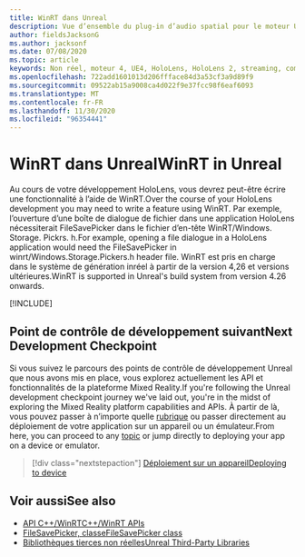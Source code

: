 ```yaml
---
title: WinRT dans Unreal
description: Vue d’ensemble du plug-in d’audio spatial pour le moteur Unreal.
author: fieldsJacksonG
ms.author: jacksonf
ms.date: 07/08/2020
ms.topic: article
keywords: Non réel, moteur 4, UE4, HoloLens, HoloLens 2, streaming, communication à distance, réalité mixte, développement, prise en main, fonctionnalités, nouveau projet, émulateur, documentation, guides, fonctionnalités, hologrammes, développement de jeux, casque de réalité mixte, casque de réalité Windows mixte, casque de réalité virtuelle, WinRT, DLL
ms.openlocfilehash: 722add1601013d206ffface84d3a53cf3a9d89f9
ms.sourcegitcommit: 09522ab15a9008ca4d022f9e37fcc98f6eaf6093
ms.translationtype: MT
ms.contentlocale: fr-FR
ms.lasthandoff: 11/30/2020
ms.locfileid: "96354441"
---
```

# <a name="winrt-in-unreal"></a><span data-ttu-id="679e1-104">WinRT dans Unreal</span><span class="sxs-lookup"><span data-stu-id="679e1-104">WinRT in Unreal</span></span>

<span data-ttu-id="679e1-105">Au cours de votre développement HoloLens, vous devrez peut-être écrire une fonctionnalité à l’aide de WinRT.</span><span class="sxs-lookup"><span data-stu-id="679e1-105">Over the course of your HoloLens development you may need to write a feature using WinRT.</span></span> <span data-ttu-id="679e1-106">Par exemple, l’ouverture d’une boîte de dialogue de fichier dans une application HoloLens nécessiterait FileSavePicker dans le fichier d’en-tête WinRT/Windows. Storage. Pickrs. h.</span><span class="sxs-lookup"><span data-stu-id="679e1-106">For example, opening a file dialogue in a HoloLens application would need the FileSavePicker in winrt/Windows.Storage.Pickers.h header file.</span></span> <span data-ttu-id="679e1-107">WinRT est pris en charge dans le système de génération inréel à partir de la version 4,26 et versions ultérieures.</span><span class="sxs-lookup"><span data-stu-id="679e1-107">WinRT is supported in Unreal's build system from version 4.26 onwards.</span></span>

[!INCLUDE[](includes/tabs-winRT.md)]

## <a name="next-development-checkpoint"></a><span data-ttu-id="679e1-108">Point de contrôle de développement suivant</span><span class="sxs-lookup"><span data-stu-id="679e1-108">Next Development Checkpoint</span></span>

<span data-ttu-id="679e1-109">Si vous suivez le parcours des points de contrôle de développement Unreal que nous avons mis en place, vous explorez actuellement les API et fonctionnalités de la plateforme Mixed Reality.</span><span class="sxs-lookup"><span data-stu-id="679e1-109">If you're following the Unreal development checkpoint journey we've laid out, you're in the midst of exploring the Mixed Reality platform capabilities and APIs.</span></span> <span data-ttu-id="679e1-110">À partir de là, vous pouvez passer à n’importe quelle [rubrique](unreal-development-overview.md#3-platform-capabilities-and-apis) ou passer directement au déploiement de votre application sur un appareil ou un émulateur.</span><span class="sxs-lookup"><span data-stu-id="679e1-110">From here, you can proceed to any [topic](unreal-development-overview.md#3-platform-capabilities-and-apis) or jump directly to deploying your app on a device or emulator.</span></span>

> [!div class="nextstepaction"]
> [<span data-ttu-id="679e1-111">Déploiement sur un appareil</span><span class="sxs-lookup"><span data-stu-id="679e1-111">Deploying to device</span></span>](unreal-deploying.md)

## <a name="see-also"></a><span data-ttu-id="679e1-112">Voir aussi</span><span class="sxs-lookup"><span data-stu-id="679e1-112">See also</span></span>
* [<span data-ttu-id="679e1-113">API C++/WinRT</span><span class="sxs-lookup"><span data-stu-id="679e1-113">C++/WinRT APIs</span></span>](https://docs.microsoft.com/windows/uwp/cpp-and-winrt-apis/)
* [<span data-ttu-id="679e1-114">FileSavePicker, classe</span><span class="sxs-lookup"><span data-stu-id="679e1-114">FileSavePicker class</span></span>](https://docs.microsoft.com/uwp/api/Windows.Storage.Pickers.FileSavePicker) 
* [<span data-ttu-id="679e1-115">Bibliothèques tierces non réelles</span><span class="sxs-lookup"><span data-stu-id="679e1-115">Unreal Third-Party Libraries</span></span>](https://docs.unrealengine.com/Programming/BuildTools/UnrealBuildTool/ThirdPartyLibraries/index.html) 
